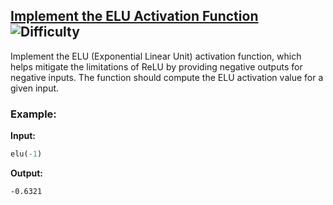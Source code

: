 ## [Implement the ELU Activation Function](https://www.deep-ml.com/problems/97) ![Difficulty](https://img.shields.io/badge/-Easy-brightgreen)

Implement the ELU (Exponential Linear Unit) activation function, which helps mitigate the limitations of ReLU by providing negative outputs for negative inputs. The function should compute the ELU activation value for a given input.

### Example:

**Input:**

```python
elu(-1)
```


**Output:**

```-0.6321```
